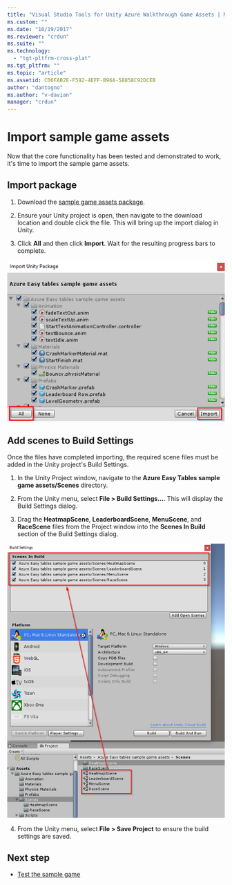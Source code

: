 ```yaml
---
title: "Visual Studio Tools for Unity Azure Walkthrough Game Assets | Microsoft Docs"
ms.custom: ""
ms.date: "10/19/2017"
ms.reviewer: "crdun"
ms.suite: ""
ms.technology: 
  - "tgt-pltfrm-cross-plat"
ms.tgt_pltfrm: ""
ms.topic: "article"
ms.assetid: C06FAB2E-F592-4EFF-B96A-58858C92DCEB
author: "dantogno"
ms.author: "v-davian"
manager: "crdun"
---
```


# Import sample game assets

Now that the core functionality has been tested and demonstrated to work, it's time to import the sample game assets.

## Import package

1. Download the [sample game assets package](https://github.com/dantogno/UnityAzureSample/blob/master/Azure%20Easy%20tables%20sample%20game%20assets.unitypackage).

2. Ensure your Unity project is open, then navigate to the download location and double click the file. This will bring up the import dialog in Unity.

3. Click **All** and then click **Import**. Wait for the resulting progress bars to complete.

  ![Import package](media/vstu_azure-import-sample-assets-image1.png)

## Add scenes to Build Settings

Once the files have completed importing, the required scene files must be added in the Unity project's Build Settings.

1. In the Unity Project window, navigate to the **Azure Easy Tables sample game assets/Scenes** directory.

2. From the Unity menu, select **File > Build Settings...**. This will display the Build Settings dialog.

3. Drag the **HeatmapScene**, **LeaderboardScene**, **MenuScene**, and **RaceScene** files from the Project window into the **Scenes In Build** section of the Build Settings dialog.

  ![Import package](media/vstu_azure-import-sample-assets-image2.png)

4. From the Unity menu, select **File > Save Project** to ensure the build settings are saved.

## Next step

* [Test the sample game](visual-studio-tools-for-unity-azure-game.md)